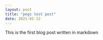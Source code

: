 ```yaml
---
layout: post
title: "pegs test post"
date: 2021-01-12
---
```


This is the first blog post written in markdown
